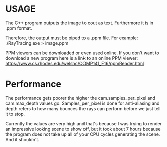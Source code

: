 # USAGE 

The C++ program outputs the image to cout as text. Furthermore it is in .ppm format.

Therefore, the output must be piped to a .ppm file. For example: ./RayTracing.exe > image.ppm

PPM viewers can be downloaded or even used online. If you don't want to download a new program here is a link to an online PPM viewer: https://www.cs.rhodes.edu/welshc/COMP141_F16/ppmReader.html

# Performance

The performance gets poorer the higher the cam.samples_per_pixel and cam.max_depth values go. Samples_per_pixel is done for anti-aliasing and depth refers to how many bounces the rays can perform before we just tell it to stop.

Currently the values are very high and that's because I was trying to render an impressive looking scene to show off, but it took about 7 hours because the program does not take up all of your CPU cycles generating the scene. And it shouldn't.
